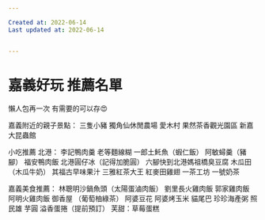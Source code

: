 ```yaml
---

Created at: 2022-06-14
Last updated at: 2022-06-14


---
```


# 嘉義好玩 推薦名單


懶人包再一次 有需要的可以存😍

嘉義附近的親子景點：
三隻小豬
獨角仙休閒農場
愛木村
果然茶香觀光園區
新嘉大昆蟲館

小吃推薦
北港：
李記鴨肉羹
老等麵線糊
一郎土魠魚（蝦仁飯）
阿敏蟳羹（豬腳）
福安鴨肉飯
北港圓仔冰（記得加脆圓）
六腳快到北港媽祖橋臭豆腐
木瓜田（木瓜牛奶）
其福古早味果汁
三雅紅茶大王
紅麥田雞翅
一茶工坊 一號奶茶

嘉義美食推薦：
林聰明沙鍋魚頭（太陽蛋滷肉飯）
劉里長火雞肉飯
郭家雞肉飯
阿明火雞肉飯
御香屋 （葡萄柚綠茶）
阿婆豆花
阿婆烤玉米
貓尾巴
珍珍海產粥
照民雄 芋圓
溢香蛋捲（提前預訂）
芙甜：草莓蛋糕

